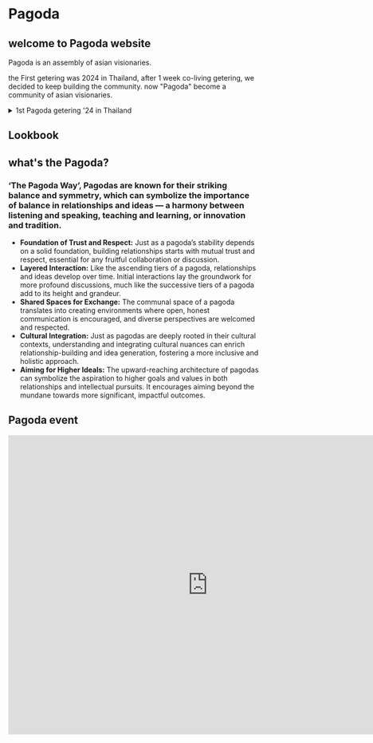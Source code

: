 # Pagoda

## welcome to Pagoda website

Pagoda is an assembly of asian visionaries.

the First getering was 2024 in Thailand, after 1 week co-living getering, we decided to keep building the community. now "Pagoda" become a community of asian visionaries.


<details>
<summary>1st Pagoda getering '24 in Thailand</summary>
<div>

- We had 1 week co-living getering in Thailand.

</div>
</details>


## Lookbook

## what's the Pagoda?

### ‘The Pagoda Way’, Pagodas are known for their striking balance and symmetry, which can symbolize the importance of balance in relationships and ideas — a harmony between listening and speaking, teaching and learning, or innovation and tradition.

- **Foundation of Trust and Respect:** Just as a pagoda’s stability depends on a solid foundation, building relationships starts with mutual trust and respect, essential for any fruitful collaboration or discussion.
- **Layered Interaction:** Like the ascending tiers of a pagoda, relationships and ideas develop over time. Initial interactions lay the groundwork for more profound discussions, much like the successive tiers of a pagoda add to its height and grandeur.
- **Shared Spaces for Exchange:** The communal space of a pagoda translates into creating environments where open, honest communication is encouraged, and diverse perspectives are welcomed and respected.
- **Cultural Integration:** Just as pagodas are deeply rooted in their cultural contexts, understanding and integrating cultural nuances can enrich relationship-building and idea generation, fostering a more inclusive and holistic approach.
- **Aiming for Higher Ideals:** The upward-reaching architecture of pagodas can symbolize the aspiration to higher goals and values in both relationships and intellectual pursuits. It encourages aiming beyond the mundane towards more significant, impactful outcomes.

## Pagoda event
<iframe src="https://calendar.google.com/calendar/embed?src=128524bb0d1df46f8064603c4fdadb1f192279df938b04e161a6faa67f3b2509%40group.calendar.google.com&ctz=Asia%2FTokyo" style="border: 0" width="800" height="600" frameborder="0" scrolling="no"></iframe>
